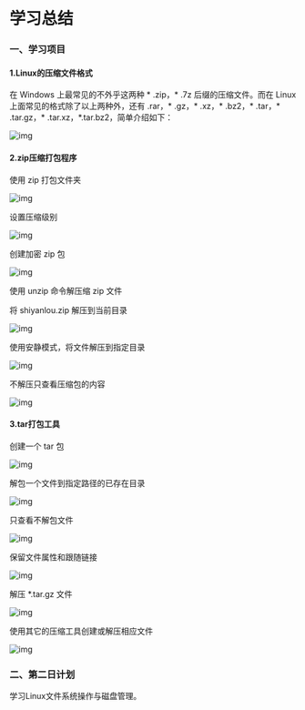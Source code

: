 # 学习总结
### 一、学习项目
#### 1.Linux的压缩文件格式

在 Windows 上最常见的不外乎这两种 * .zip，* .7z 后缀的压缩文件。而在 Linux 上面常见的格式除了以上两种外，还有 .rar，* .gz，* .xz，* .bz2，* .tar，* .tar.gz，* .tar.xz，*.tar.bz2，简单介绍如下：

![img](http://a4.qpic.cn/psb?/V10S7fIE3gV07D/gWJGEX2GQcpMtd2L9ONkUu0zN35n*42lFQwBAgZVj.8!/m/dFMBAAAAAAAAnull&bo=dQG.AXUBvgEDCSw!&rf=photolist&t=5)

#### 2.zip压缩打包程序

使用 zip 打包文件夹

![img](http://a2.qpic.cn/psb?/V10S7fIE3gV07D/OmliYVTCdDau6SHL7KFQiy5kzjGZmLGtCAm3HViul6E!/m/dDUBAAAAAAAAnull&bo=xALsAMQC7AADCSw!&rf=photolist&t=5)

设置压缩级别

![img](http://a4.qpic.cn/psb?/V10S7fIE3gV07D/K4ejIBLycvIEfQ*iNRyzuQQBt.aZ8dkilz*Oe7ObkVA!/m/dIMAAAAAAAAAnull&bo=9wIDAfcCAwEDCSw!&rf=photolist&t=5)

创建加密 zip 包

![img](http://a1.qpic.cn/psb?/V10S7fIE3gV07D/JWVUpD5d5zadxizCNLTqH2VWT9nypVlY2q5k0u8SFK0!/m/dFQBAAAAAAAAnull&bo=tQElALUBJQADCSw!&rf=photolist&t=5)

使用 unzip 命令解压缩 zip 文件

将 shiyanlou.zip 解压到当前目录

![img](http://a2.qpic.cn/psb?/V10S7fIE3gV07D/hJ50pgWn5fJJurMaB4AFeYtZ3F4*NxC8CbbKlYQVac4!/m/dMUAAAAAAAAAnull&bo=HwEgAB8BIAADCSw!&rf=photolist&t=5)

使用安静模式，将文件解压到指定目录

![img](http://a1.qpic.cn/psb?/V10S7fIE3gV07D/6XGbnK7oKLqGa3yaMWCmRbo3N2vb3.XpJkhxJHmA6Gg!/m/dMAAAAAAAAAAnull&bo=HwElAB8BJQADCSw!&rf=photolist&t=5)

不解压只查看压缩包的内容

![img](http://a2.qpic.cn/psb?/V10S7fIE3gV07D/pFhSYjWiNVVsjP6km*f0sEuoKRi*hfDeMPUr7eL5EPw!/m/dDUBAAAAAAAAnull&bo=IgEjACIBIwADCSw!&rf=photolist&t=5)

#### 3.tar打包工具

创建一个 tar 包

![img](http://a1.qpic.cn/psb?/V10S7fIE3gV07D/ZroGINT4J8eMBzVZ5wL.7XGXYIrLuUw4IapWFNALpZY!/m/dMAAAAAAAAAAnull&bo=jAEdAIwBHQADCSw!&rf=photolist&t=5)

解包一个文件到指定路径的已存在目录

![img](http://a4.qpic.cn/psb?/V10S7fIE3gV07D/gbr8IzXHtRBhNPyMPX9vySIASW.kA17Ih6tK9fGiAgs!/m/dFMBAAAAAAAAnull&bo=pgE4AKYBOAADCSw!&rf=photolist&t=5)

只查看不解包文件

![img](http://a2.qpic.cn/psb?/V10S7fIE3gV07D/ERKMmLnNqbrDuqYxRdiBJcHyYF309YapQLmGGv8MU.s!/m/dMUAAAAAAAAAnull&bo=fwEhAH8BIQADCSw!&rf=photolist&t=5)

保留文件属性和跟随链接

![img](http://a3.qpic.cn/psb?/V10S7fIE3gV07D/zl7dSVH*sLQETIRJ77RaOtuEu3EXXs9JowLItKkdJuY!/m/dL4AAAAAAAAAnull&bo=ewEnAHsBJwADCSw!&rf=photolist&t=5)

解压 *.tar.gz 文件

![img](http://a3.qpic.cn/psb?/V10S7fIE3gV07D/N1gPK68iwHc0pIwt5kqKLM..rP6UN32EsIp3Npsmhd4!/m/dL4AAAAAAAAAnull&bo=ZgEiAGYBIgADCSw!&rf=photolist&t=5)

使用其它的压缩工具创建或解压相应文件

![img](http://a3.qpic.cn/psb?/V10S7fIE3gV07D/JjeBceSk.4aXALX40cGqjFovkZQq3UT5jxNGmtp0Oq4!/m/dL4AAAAAAAAAnull&bo=uACWALgAlgADCSw!&rf=photolist&t=5)

### 二、第二日计划
学习Linux文件系统操作与磁盘管理。